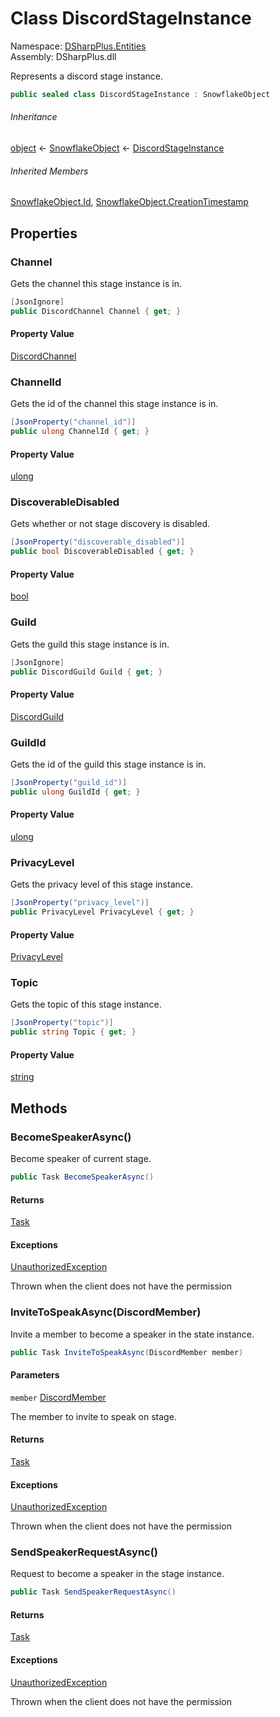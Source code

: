# Class DiscordStageInstance

Namespace: [DSharpPlus.Entities](DSharpPlus.Entities.md)  
Assembly: DSharpPlus.dll

Represents a discord stage instance.

```csharp
public sealed class DiscordStageInstance : SnowflakeObject
```

###### Inheritance

[object](https://learn.microsoft.com/dotnet/api/system.object) ← 
[SnowflakeObject](DSharpPlus.Entities.SnowflakeObject.md) ← 
[DiscordStageInstance](DSharpPlus.Entities.DiscordStageInstance.md)

###### Inherited Members

[SnowflakeObject.Id](DSharpPlus.Entities.SnowflakeObject.md\#DSharpPlus\_Entities\_SnowflakeObject\_Id), 
[SnowflakeObject.CreationTimestamp](DSharpPlus.Entities.SnowflakeObject.md\#DSharpPlus\_Entities\_SnowflakeObject\_CreationTimestamp)

## Properties

### <a id="DSharpPlus_Entities_DiscordStageInstance_Channel"></a>Channel

Gets the channel this stage instance is in.

```csharp
[JsonIgnore]
public DiscordChannel Channel { get; }
```

#### Property Value

[DiscordChannel](DSharpPlus.Entities.DiscordChannel.md)

### <a id="DSharpPlus_Entities_DiscordStageInstance_ChannelId"></a>ChannelId

Gets the id of the channel this stage instance is in.

```csharp
[JsonProperty("channel_id")]
public ulong ChannelId { get; }
```

#### Property Value

[ulong](https://learn.microsoft.com/dotnet/api/system.uint64)

### <a id="DSharpPlus_Entities_DiscordStageInstance_DiscoverableDisabled"></a>DiscoverableDisabled

Gets whether or not stage discovery is disabled.

```csharp
[JsonProperty("discoverable_disabled")]
public bool DiscoverableDisabled { get; }
```

#### Property Value

[bool](https://learn.microsoft.com/dotnet/api/system.boolean)

### <a id="DSharpPlus_Entities_DiscordStageInstance_Guild"></a>Guild

Gets the guild this stage instance is in.

```csharp
[JsonIgnore]
public DiscordGuild Guild { get; }
```

#### Property Value

[DiscordGuild](DSharpPlus.Entities.DiscordGuild.md)

### <a id="DSharpPlus_Entities_DiscordStageInstance_GuildId"></a>GuildId

Gets the id of the guild this stage instance is in.

```csharp
[JsonProperty("guild_id")]
public ulong GuildId { get; }
```

#### Property Value

[ulong](https://learn.microsoft.com/dotnet/api/system.uint64)

### <a id="DSharpPlus_Entities_DiscordStageInstance_PrivacyLevel"></a>PrivacyLevel

Gets the privacy level of this stage instance.

```csharp
[JsonProperty("privacy_level")]
public PrivacyLevel PrivacyLevel { get; }
```

#### Property Value

[PrivacyLevel](DSharpPlus.PrivacyLevel.md)

### <a id="DSharpPlus_Entities_DiscordStageInstance_Topic"></a>Topic

Gets the topic of this stage instance.

```csharp
[JsonProperty("topic")]
public string Topic { get; }
```

#### Property Value

[string](https://learn.microsoft.com/dotnet/api/system.string)

## Methods

### <a id="DSharpPlus_Entities_DiscordStageInstance_BecomeSpeakerAsync"></a>BecomeSpeakerAsync\(\)

Become speaker of current stage.

```csharp
public Task BecomeSpeakerAsync()
```

#### Returns

[Task](https://learn.microsoft.com/dotnet/api/system.threading.tasks.task)

#### Exceptions

[UnauthorizedException](DSharpPlus.Exceptions.UnauthorizedException.md)

Thrown when the client does not have the <xref href="DSharpPlus.Permissions.MoveMembers" data-throw-if-not-resolved="false"></xref> permission

### <a id="DSharpPlus_Entities_DiscordStageInstance_InviteToSpeakAsync_DSharpPlus_Entities_DiscordMember_"></a>InviteToSpeakAsync\(DiscordMember\)

Invite a member to become a speaker in the state instance.

```csharp
public Task InviteToSpeakAsync(DiscordMember member)
```

#### Parameters

`member` [DiscordMember](DSharpPlus.Entities.DiscordMember.md)

The member to invite to speak on stage.

#### Returns

[Task](https://learn.microsoft.com/dotnet/api/system.threading.tasks.task)

#### Exceptions

[UnauthorizedException](DSharpPlus.Exceptions.UnauthorizedException.md)

Thrown when the client does not have the <xref href="DSharpPlus.Permissions.MoveMembers" data-throw-if-not-resolved="false"></xref> permission

### <a id="DSharpPlus_Entities_DiscordStageInstance_SendSpeakerRequestAsync"></a>SendSpeakerRequestAsync\(\)

Request to become a speaker in the stage instance.

```csharp
public Task SendSpeakerRequestAsync()
```

#### Returns

[Task](https://learn.microsoft.com/dotnet/api/system.threading.tasks.task)

#### Exceptions

[UnauthorizedException](DSharpPlus.Exceptions.UnauthorizedException.md)

Thrown when the client does not have the <xref href="DSharpPlus.Permissions.RequestToSpeak" data-throw-if-not-resolved="false"></xref> permission

